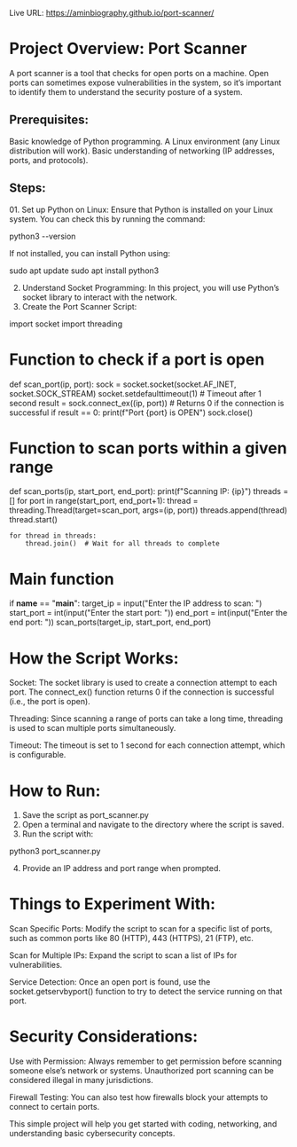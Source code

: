 Live URL:   https://aminbiography.github.io/port-scanner/


<h1>Project Overview: Port Scanner</h1>
A port scanner is a tool that checks for open ports on a machine. Open ports can sometimes expose vulnerabilities in the system, so it’s important to identify them to understand the security posture of a system.

<h2>Prerequisites:</h2>
Basic knowledge of Python programming.
A Linux environment (any Linux distribution will work).
Basic understanding of networking (IP addresses, ports, and protocols).

<h2>Steps:</h2>
01. Set up Python on Linux: Ensure that Python is installed on your Linux system. You can check this by running the command:

python3 --version

If not installed, you can install Python using:

sudo apt update
sudo apt install python3


02. Understand Socket Programming: In this project, you will use Python’s socket library to interact with the network.
3. Create the Port Scanner Script:  


import socket
import threading

# Function to check if a port is open
def scan_port(ip, port):
    sock = socket.socket(socket.AF_INET, socket.SOCK_STREAM)
    socket.setdefaulttimeout(1)  # Timeout after 1 second
    result = sock.connect_ex((ip, port))  # Returns 0 if the connection is successful
    if result == 0:
        print(f"Port {port} is OPEN")
    sock.close()

# Function to scan ports within a given range
def scan_ports(ip, start_port, end_port):
    print(f"Scanning IP: {ip}")
    threads = []
    for port in range(start_port, end_port+1):
        thread = threading.Thread(target=scan_port, args=(ip, port))
        threads.append(thread)
        thread.start()
    
    for thread in threads:
        thread.join()  # Wait for all threads to complete

# Main function
if __name__ == "__main__":
    target_ip = input("Enter the IP address to scan: ")
    start_port = int(input("Enter the start port: "))
    end_port = int(input("Enter the end port: "))
    scan_ports(target_ip, start_port, end_port)





<h1>How the Script Works:</h1>

Socket: The socket library is used to create a connection attempt to each port. The connect_ex() function returns 0 if the connection is successful (i.e., the port is open).

Threading: Since scanning a range of ports can take a long time, threading is used to scan multiple ports simultaneously.

Timeout: The timeout is set to 1 second for each connection attempt, which is configurable.

<h1>How to Run:</h1>

01. Save the script as port_scanner.py
2. Open a terminal and navigate to the directory where the script is saved.
3. Run the script with:

python3 port_scanner.py

04. Provide an IP address and port range when prompted.

<h1>Things to Experiment With:</h1>

Scan Specific Ports: Modify the script to scan for a specific list of ports, such as common ports like 80 (HTTP), 443 (HTTPS), 21 (FTP), etc.

Scan for Multiple IPs: Expand the script to scan a list of IPs for vulnerabilities.

Service Detection: Once an open port is found, use the socket.getservbyport() function to try to detect the service running on that port.

<h1>Security Considerations:</h1>

Use with Permission: Always remember to get permission before scanning someone else’s network or systems. Unauthorized port scanning can be considered illegal in many jurisdictions.

Firewall Testing: You can also test how firewalls block your attempts to connect to certain ports.

<p>This simple project will help you get started with coding, networking, and understanding basic cybersecurity concepts.</p>

